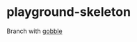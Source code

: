 # playground-skeleton

Branch with [gobble](https://github.com/AlexKVal/playground-skeleton/tree/gobble)
